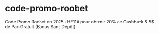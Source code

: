 # code-promo-roobet
Code Promo Roobet en 2025 : HE11A pour obtenir 20% de Cashback &amp; 5$ de Pari Gratuit (Bonus Sans Dépôt)

